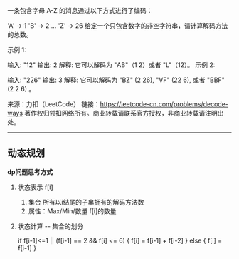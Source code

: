 一条包含字母 A-Z 的消息通过以下方式进行了编码：

'A' -> 1
'B' -> 2
...
'Z' -> 26
给定一个只包含数字的非空字符串，请计算解码方法的总数。

示例 1:

输入: "12"
输出: 2
解释: 它可以解码为 "AB"（1 2）或者 "L"（12）。
示例 2:

输入: "226"
输出: 3
解释: 它可以解码为 "BZ" (2 26), "VF" (22 6), 或者 "BBF" (2 2 6) 。

来源：力扣（LeetCode）
链接：https://leetcode-cn.com/problems/decode-ways
著作权归领扣网络所有。商业转载请联系官方授权，非商业转载请注明出处。

----


## 动态规划

**dp问题思考方式**

1. 状态表示 f[i] 
    1. 集合 所有以i结尾的子串拥有的解码方法数
    2. 属性：Max/Min/数量  f[i]的数量
2. 状态计算 -- 集合的划分 
    
    if f[i-1]<=1 || (f[i-1] == 2 && f[i] <= 6) {
        f[i] = f[i-1] + f[i-2]
    } else {
        f[i] = f[i-1]
    }


